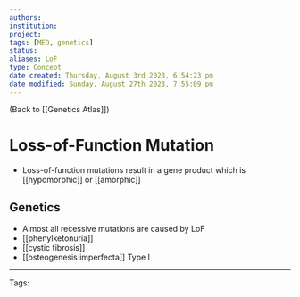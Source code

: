 ```yaml
---
authors: 
institution: 
project: 
tags: [MED, genetics]
status: 
aliases: LoF
type: Concept
date created: Thursday, August 3rd 2023, 6:54:23 pm
date modified: Sunday, August 27th 2023, 7:55:09 pm
---
```


(Back to [[Genetics Atlas]])

# Loss-of-Function Mutation

- Loss-of-function mutations result in a gene product which is [[hypomorphic]] or [[amorphic]]

## Genetics
- Almost all recessive mutations are caused by LoF
- [[phenylketonuria]]
- [[cystic fibrosis]]
- [[osteogenesis imperfecta]] Type I

---
Tags: